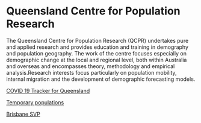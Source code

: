 # Queensland Centre for Population Research

The Queensland Centre for Population Research (QCPR) undertakes pure and applied research and provides education and training in demography and population geography. The work of the centre focuses especially on demographic change at the local and regional level, both within Australia and overseas and encompasses theory, methodology and empirical analysis.Research interests focus particularly on population mobility, internal migration and the development of demographic forecasting models.


[COVID 19 Tracker for Queensland](https://qcpr.github.io/QCPR-COVID-Tracker/)

[Temporary populations](https://qcpr.github.io/tempo/)

[Brisbane SVP](https://qcpr.github.io/brisbaneSPV)



